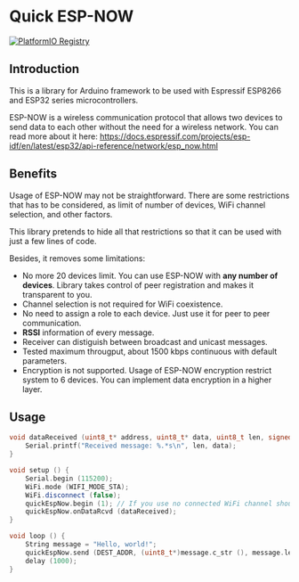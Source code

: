 # Quick ESP-NOW

[![PlatformIO Registry](https://badges.registry.platformio.org/packages/gmag11/library/QuickEspNow.svg)](https://registry.platformio.org/libraries/gmag11/QuickEspNow)

## Introduction
This is a library for Arduino framework to be used with Espressif ESP8266 and ESP32 series microcontrollers.

ESP-NOW is a wireless communication protocol that allows two devices to send data to each other without the need for a wireless network. You can read more about it here: https://docs.espressif.com/projects/esp-idf/en/latest/esp32/api-reference/network/esp_now.html

## Benefits
Usage of ESP-NOW may not be straightforward. There are some restrictions that has to be considered, as limit of number of devices, WiFi channel selection, and other factors.

This library pretends to hide all that restrictions so that it can be used with just a few lines of code.

Besides, it removes some limitations:

- No more 20 devices limit. You can use ESP-NOW with **any number of devices**. Library takes control of peer registration and makes it transparent to you.
- Channel selection is not required for WiFi coexistence.
- No need to assign a role to each device. Just use it for peer to peer communication.
- **RSSI** information of every message.
- Receiver can distiguish between broadcast and unicast messages.
- Tested maximum througput, about 1500 kbps continuous with default parameters.
- Encryption is not supported. Usage of ESP-NOW encryption restrict system to 6 devices. You can implement data encryption in a higher layer.

## Usage

```C++
void dataReceived (uint8_t* address, uint8_t* data, uint8_t len, signed int rssi, bool broadcast) {
    Serial.printf("Received message: %.*s\n", len, data);
}

void setup () {
    Serial.begin (115200);
    WiFi.mode (WIFI_MODE_STA);
    WiFi.disconnect (false);
    quickEspNow.begin (1); // If you use no connected WiFi channel should be specified
    quickEspNow.onDataRcvd (dataReceived);
}

void loop () {
    String message = "Hello, world!";
    quickEspNow.send (DEST_ADDR, (uint8_t*)message.c_str (), message.length ())) {
    delay (1000);
}
```
